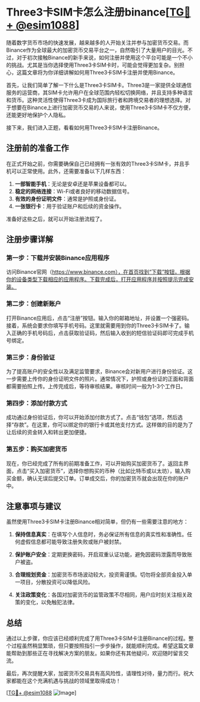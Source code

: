 # Three3卡SIM卡怎么注册binance[[TG💪+ @esim1088](https://t.me/s/esim1088)]

随着数字货币市场的快速发展，越来越多的人开始关注并参与加密货币交易。而Binance作为全球最大的加密货币交易平台之一，自然吸引了大量用户的目光。不过，对于初次接触Binance的新手来说，如何注册并使用这个平台可能是一个不小的挑战。尤其是当你选择使用Three3卡SIM卡时，可能会觉得更加复杂。别担心，这篇文章将为你详细讲解如何用Three3卡SIM卡注册并使用Binance。

首先，让我们简单了解一下什么是Three3卡SIM卡。Three3是一家提供全球通信服务的运营商，其SIM卡允许用户在全球范围内轻松切换网络，并且支持多种语言和货币。这种灵活性使得Three3卡成为国际旅行者和跨境交易者的理想选择。对于想要在Binance上进行加密货币交易的人来说，使用Three3卡SIM卡不仅方便，还能更好地保护个人隐私。

接下来，我们进入正题，看看如何用Three3卡SIM卡注册Binance。

## 注册前的准备工作

在正式开始之前，你需要确保自己已经拥有一张有效的Three3卡SIM卡，并且手机可以正常使用。此外，还需要准备以下几样东西：

1. **一部智能手机**：无论是安卓还是苹果设备都可以。
2. **稳定的网络连接**：Wi-Fi或者良好的移动数据信号。
3. **有效的身份证明文件**：通常是护照或身份证。
4. **一张银行卡**：用于验证账户和后续的资金操作。

准备好这些之后，就可以开始注册流程了。

## 注册步骤详解

### 第一步：下载并安装Binance应用程序

访问Binance官网（https://www.binance.com），在首页找到“下载”按钮，根据你的设备类型下载相应的应用程序。下载完成后，打开应用程序并按照提示完成安装。

### 第二步：创建新账户

打开Binance应用后，点击“注册”按钮。输入你的邮箱地址，并设置一个强密码。接着，系统会要求你填写手机号码。这里就需要用到你的Three3卡SIM卡了。输入正确的手机号码后，点击获取验证码，然后输入收到的短信验证码即可完成手机号绑定。

### 第三步：身份验证

为了提高账户的安全性以及满足监管要求，Binance会对新用户进行身份验证。这一步需要上传你的身份证明文件的照片。通常情况下，护照或身份证的正面和背面都需要拍照上传。上传完成后，等待审核结果。审核时间一般为1-3个工作日。

### 第四步：添加付款方式

成功通过身份验证后，你可以开始添加付款方式了。点击“钱包”选项，然后选择“存款”。在这里，你可以绑定你的银行卡或其他支付方式。这样做的目的是为了让后续的资金转入和转出更加便捷。

### 第五步：购买加密货币

现在，你已经完成了所有的前期准备工作，可以开始购买加密货币了。返回主界面，点击“买入加密货币”，选择你想购买的币种（比如比特币或以太坊），输入购买金额，确认无误后提交订单。订单成交后，你的加密货币就会出现在你的账户中。

## 注意事项与建议

虽然使用Three3卡SIM卡注册Binance相对简单，但仍有一些需要注意的地方：

1. **保持信息真实**：在填写个人信息时，务必保证所有信息的真实性和准确性。任何虚假信息都可能导致注册失败或账户被封禁。
   
2. **保护账户安全**：定期更换密码，开启双重认证功能，避免因密码泄露而导致账户被盗。

3. **合理规划资金**：加密货币市场波动较大，投资需谨慎。切勿将全部资金投入单一项目，分散投资可以降低风险。

4. **关注政策变化**：各国对加密货币的监管政策不尽相同，用户应时刻关注相关政策的变化，以免触犯法律。

## 总结

通过以上步骤，你应该已经顺利完成了用Three3卡SIM卡注册Binance的过程。整个过程虽然稍显繁琐，但只要按照指引一步步操作，就能顺利完成。希望这篇文章能帮助到那些正在寻找解决方案的朋友。如果你还有其他疑问，欢迎随时留言交流。

最后，再次提醒大家，加密货币交易具有高风险性，请理性对待，量力而行。祝大家都能在这个充满机遇与挑战的领域里取得成功！

[[TG💪+ @esim1088](https://t.me/s/esim1088) ![Image](https://i.postimg.cc/4NQfJmqS/Snipaste-2025-05-13-00-14-12.png)]